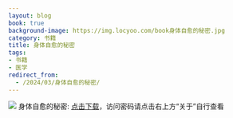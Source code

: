 ```yaml
---
layout: blog
book: true
background-image: https://img.locyoo.com/book身体自愈的秘密.jpg
category: 书籍
title: 身体自愈的秘密
tags:
- 书籍
- 医学
redirect_from:
  - /2024/03/身体自愈的秘密/
---
```

![](https://img.locyoo.com/book身体自愈的秘密.jpg)
身体自愈的秘密: <a name = "ref1" href="https://089m.com/f/50983618-1314466613-3b8e12?p=3619">点击下载</a>，访问密码请点击右上方“关于”自行查看